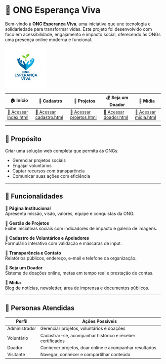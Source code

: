# 💙 ONG Esperança Viva

Bem-vindo à **ONG Esperança Viva**, uma iniciativa que une tecnologia e solidariedade para transformar vidas. Este projeto foi desenvolvido com foco em acessibilidade, engajamento e impacto social, oferecendo às ONGs uma presença online moderna e funcional.

![Logo da ONG Esperança Viva](img/logo_ong.png)

| 🏠 Início | 📝 Cadastro | 📁 Projetos | 💰 Seja um Doador | 📰 Mídia |
|----------|-------------|-------------|-------------------|----------|
| [🔗 Acessar index.html](./index.html) | [🔗 Acessar cadastro.html](./cadastro.html) | [🔗 Acessar projetos.html](./projetos.html) | [🔗 Acessar doador.html](./doador.html) | [🔗 Acessar midia.html](./midia.html) |

---

## 🌟 Propósito

Criar uma solução web completa que permita às ONGs:

- Gerenciar projetos sociais
- Engajar voluntários
- Captar recursos com transparência
- Comunicar suas ações com eficiência

---

## 🧩 Funcionalidades

🔹 **Página Institucional**  
Apresenta missão, visão, valores, equipe e conquistas da ONG.

🔹 **Gestão de Projetos**  
Exibe iniciativas sociais com indicadores de impacto e galeria de imagens.

🔹 **Cadastro de Voluntários e Apoiadores**  
Formulário interativo com validação e máscaras de input.

🔹 **Transparência e Contato**  
Relatórios públicos, endereço, e-mail e telefone da organização.

🔹 **Seja um Doador**  
Sistema de doações online, metas em tempo real e prestação de contas.

🔹 **Mídia**  
Blog de notícias, newsletter, área de imprensa e documentos públicos.

---

## 👥 Personas Atendidas

| Perfil        | Ações Possíveis                                         |
|---------------|---------------------------------------------------------|
| Administrador | Gerenciar projetos, voluntários e doações               |
| Voluntário    | Cadastrar-se, acompanhar histórico e receber certificados |
| Doador        | Conhecer projetos, doar online e acompanhar resultados  |
| Visitante     | Navegar, conhecer e compartilhar conteúdo               |

